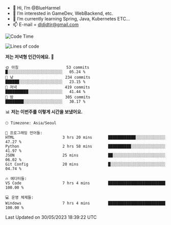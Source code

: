 - 👋 Hi, I’m @BlueHarmel
- 👀 I’m interested in GameDev, WebBackend, etc.
- 🌱 I’m currently learning Spring, Java, Kubernetes ETC...
- 📫 E-mail = dldjdtjr@gmail.com
  <!--START_SECTION:waka-->
![Code Time](http://img.shields.io/badge/Code%20Time-237%20hrs%203%20mins-blue)

![Lines of code](https://img.shields.io/badge/%EC%A0%80%EB%8A%94%20%EC%97%AC%ED%83%9C%EA%B9%8C%EC%A7%80%20-38.4%20million%20%EC%A4%84%EC%9D%98%20%EC%BD%94%EB%93%9C%EB%A5%BC%20%EC%9E%91%EC%84%B1%ED%96%88%EC%96%B4%EC%9A%94.-blue)

**저는 저녁형 인간이에요. 🦉** 

```text
🌞 아침                     53 commits          █░░░░░░░░░░░░░░░░░░░░░░░░   05.24 % 
🌆 낮　                     234 commits         ██████░░░░░░░░░░░░░░░░░░░   23.15 % 
🌃 저녁                     419 commits         ██████████░░░░░░░░░░░░░░░   41.44 % 
🌙 밤　                     305 commits         ████████░░░░░░░░░░░░░░░░░   30.17 % 
```


📊 **저는 이번주를 이렇게 시간을 보냈어요.** 

```text
🕑︎ Timezone: Asia/Seoul

💬 프로그래밍 언어들: 
HTML                     3 hrs 20 mins       ████████████░░░░░░░░░░░░░   47.27 % 
Python                   2 hrs 58 mins       ██████████░░░░░░░░░░░░░░░   41.97 % 
JSON                     25 mins             ██░░░░░░░░░░░░░░░░░░░░░░░   06.02 % 
Git Config               20 mins             █░░░░░░░░░░░░░░░░░░░░░░░░   04.74 % 

🔥 에디터들: 
VS Code                  7 hrs 4 mins        █████████████████████████   100.00 % 

💻 운영 체제들: 
Windows                  7 hrs 4 mins        █████████████████████████   100.00 % 
```


 Last Updated on 30/05/2023 18:39:22 UTC
<!--END_SECTION:waka-->
<!---
BlueHarmel/BlueHarmel is a ✨ special ✨ repository because its `README.md` (this file) appears on your GitHub profile.
You can click the Preview link to take a look at your changes.
--->


